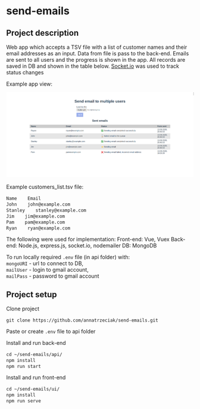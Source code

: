 # send-emails
## Project description
Web app which accepts a TSV file with a list of customer names and 
their email addresses as an input. Data from file is pass to the back-end. 
Emails are sent to all users and the progress is shown in the app. All records are saved in DB 
and shown in the table below. [Socket.io](https://socket.io/) was used to track status changes

Example app view: 

![Example app view](ui/public/example-view.png?raw=true "Example app view")

Example customers_list.tsv file:
```
Name    Email
John    john@example.com
Stanley    stanley@example.com
Jim    jim@example.com
Pam    pam@example.com
Ryan    ryan@example.com
```

The following were used for implementation:
Front-end: Vue, Vuex
Back-end: Node.js, express.js, socket.io, nodemailer
DB: MongoDB

To run locally required `.env` file (in api folder) with:  
`mongoURI` - url to connect to DB,    
`mailUser` - login to gmail account,    
`mailPass` - password to gmail account


## Project setup
Clone project
```
git clone https://github.com/annatrzeciak/send-emails.git
```
Paste or create `.env` file to api folder

Install and run back-end
```
cd ~/send-emails/api/
npm install
npm run start
```
Install and run front-end
```
cd ~/send-emails/ui/
npm install
npm run serve
```
